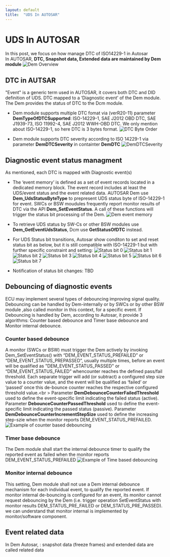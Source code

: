 ```yaml
---
layout: default
title:  "UDS In AUTOSAR"
---
```


# UDS In AUTOSAR
In this post, we focus on how manage DTC of ISO14229-1 in Autosar <br />
In AUTOSAR, **DTC, Snapshot data, Extended data are maintained by Dem module**
![Dem Overview](https://github.com/lexma1412/lexma1412.github.io/blob/main/assets/UDS_in_AUTOSAR/Dem_Overview.png?raw=true)

## DTC in AUTSAR
"Event" is a generic term used in AUTOSAR, it covers both DTC and DID definition of UDS. DTC mapped to a ‘Diagnostic event’ of the Dem module. The Dem provides the status of DTC to the Dcm module.

* Dem module supports multiple DTC fomat via (verR20-11) parameter **DemTypeOfDTCSupported**: ISO-14229-1, SAE J2012 OBD DTC, SAE J1939-73, ISO 11992-4, SAE J2012 WWH-OBD DTC. We only mention about ISO-14229-1, so here DTC is 3 bytes format.
![DTC Byte Order](https://github.com/lexma1412/lexma1412.github.io/blob/main/assets/UDS_in_AUTOSAR/Dem_StatusByte.png?raw=true)

* Dem module supports DTC severity according to ISO 14229-1 via parameter **DemDTCSeverity** in containter **DemDTC**
![DemDTCSeverity](https://github.com/lexma1412/lexma1412.github.io/blob/main/assets/UDS_in_AUTOSAR/Dem_Severity.png?raw=true)

## Diagnostic event status managment
As mentioned, each DTC is mapped with Diagnostic event(s)

* The ‘event memory’ is defined as a set of event records located in a dedicated memory block. The event record includes at least the UDS/event status and the event related data. AUTOSAR Dem use **Dem_UdsStatusByteType** to prepresent UDS status byte of ISO-14229-1 for event. SWCs or BSW moudules frequently report monitor results of DTC via the API **Dem_SetEventStatus**. A call of these functions will trigger the status bit processing of the Dem.
![Dem event memory](https://github.com/lexma1412/lexma1412.github.io/blob/main/assets/UDS_in_AUTOSAR/Dem_SetEventStatus.png?raw=true)

* To retrieve UDS status by SW-Cs or other BSW modules use **Dem_GetEventUdsStatus**, Dcm use **GetStatusOfDTC** instead.

* For UDS Status bit transitions, Autosar show conditon to set and reset status bit as below, but it is still compatible with ISO-14229-1 but with further specific constraint and setting:
![Status bit 0](https://github.com/lexma1412/lexma1412.github.io/blob/main/assets/UDS_in_AUTOSAR/StatusBit0.png?raw=true)
![Status bit 1](https://github.com/lexma1412/lexma1412.github.io/blob/main/assets/UDS_in_AUTOSAR/StatusBit1.png?raw=true)
![Status bit 2](https://github.com/lexma1412/lexma1412.github.io/blob/main/assets/UDS_in_AUTOSAR/StatusBit2.png?raw=true)
![Status bit 3](https://github.com/lexma1412/lexma1412.github.io/blob/main/assets/UDS_in_AUTOSAR/StatusBit3.png?raw=true)
![Status bit 4](https://github.com/lexma1412/lexma1412.github.io/blob/main/assets/UDS_in_AUTOSAR/StatusBit4.png?raw=true)
![Status bit 5](https://github.com/lexma1412/lexma1412.github.io/blob/main/assets/UDS_in_AUTOSAR/StatusBit5.png?raw=true)
![Status bit 6](https://github.com/lexma1412/lexma1412.github.io/blob/main/assets/UDS_in_AUTOSAR/StatusBit6.png?raw=true)
![Status bit 7](https://github.com/lexma1412/lexma1412.github.io/blob/main/assets/UDS_in_AUTOSAR/StatusBit7.png?raw=true)

* Notification of status bit changes: TBD

## Debouncing of diagnostic events

ECU may implement several types of debouncing improving signal quality. Debouncing can be handled by Dem-internally or by SWCs or by other BSW module ,also called monitor in this context, for a specific event. If Debouncing is handled by Dem, according to Autosar, it provide 3 algorithms: Counter based debounce and Timer base debounce and Monitor internal debounce.

### Counter based debounce
A monitor (SWCs or BSW) must trigger the Dem actively by invoking Dem_SetEventStatus() with “DEM_EVENT_STATUS_PREFAILED” or “DEM_EVENT_STATUS_PREPASSED”, usually multiple times, before an event will be qualified as "DEM_EVENT_STATUS_PASSED" or “DEM_EVENT_STATUS_FAILED” whencounter reaches the defined pass/fail threshold. Each separate trigger will add (or subtract) a configured step  size value to a counter value, and the event will be qualified as ‘failed’ or ‘passed’ once this de-bounce counter reaches the respective configured threshold value.<br \>
Parameter **DemDebounceCounterFailedThreshold** used to define the event-specific limit indicating the failed status (active).
Parameter **DebounceCounterPassedThreshold** used to define the event-specific limit indicating the passed status (passive).
Parameter **DemDebounceCounterIncrementStepSize** used to define the increasing step-szie when the monitor reports DEM_EVENT_STATUS_PREFAILED.
![Example of counter based debouncing](https://github.com/lexma1412/lexma1412.github.io/blob/main/assets/UDS_in_AUTOSAR/Counterdebounce.png?raw=true)

### Timer base debounce
The Dem module shall start the internal debounce timer to qualify the reported event as failed when the monitor reports DEM_EVENT_STATUS_PREFAILED
![Example of Time based debouncing](https://github.com/lexma1412/lexma1412.github.io/blob/main/assets/UDS_in_AUTOSAR/Timedebounce.png?raw=true)

### Monitor internal debounce
This setting, Dem module shall not use a Dem internal debounce mechanism for each individual event, to qualify the reported event. If monitor internal de-bouncing is configured for an event, its monitor cannot request debouncing by the Dem (i.e. trigger operation SetEventStatus with monitor results DEM_STATUS_PRE_FAILED or DEM_STATUS_PRE_PASSED). we can understand that monitor internal is implemented by monitor/software component.


## Event related data
In Dem Autosar, : snapshot data (freeze frames) and extended data are called related data
